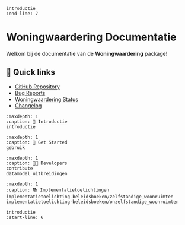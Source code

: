 ```{include}
introductie
:end-line: 7
```
# Woningwaardering Documentatie

Welkom bij de documentatie van de **Woningwaardering** package!

## 🔗 Quick links

* [GitHub Repository](https://github.com/woonstadrotterdam/woningwaardering)
* [Bug Reports](https://github.com/woonstadrotterdam/woningwaardering/issues)
* [Woningwaardering Status](https://woningwaardering.readthedocs.io/nl/latest/README_link.html)
* [Changelog](./changelog)

```{toctree}
:maxdepth: 1
:caption: 🤝 Introductie
introductie
```

```{toctree}
:maxdepth: 1
:caption: 🚀 Get Started
gebruik
```

```{toctree}
:maxdepth: 1
:caption: 🧑‍🚀 Developers
contribute
datamodel_uitbreidingen
```

```{toctree}
:maxdepth: 1
:caption: 📚 Implementatietoelichtingen
implementatietoelichting-beleidsboeken/zelfstandige_woonruimten
implementatietoelichting-beleidsboeken/onzelfstandige_woonruimten
```

```{include}
introductie
:start-line: 6
```
